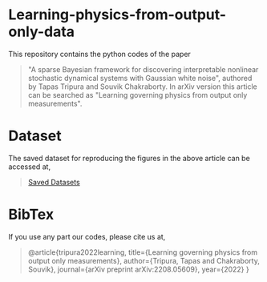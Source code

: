 # Learning-physics-from-output-only-data
This repository contains the python codes of the paper 
> "A sparse Bayesian framework for discovering interpretable nonlinear stochastic dynamical systems with Gaussian white noise", authored by Tapas Tripura and Souvik Chakraborty.
In arXiv version this article can be searched as "Learning governing physics from output only measurements".

# Dataset
The saved dataset for reproducing the figures in the above article can be accessed at,
> [Saved Datasets](https://drive.google.com/drive/folders/1o5ZoWFjuJwuktp-Kgl9acQUlZ5ALEtZB?usp=sharing)

# BibTex
If you use any part our codes, please cite us at,
> @article{tripura2022learning,
  title={Learning governing physics from output only measurements},
  author={Tripura, Tapas and Chakraborty, Souvik},
  journal={arXiv preprint arXiv:2208.05609},
  year={2022}
}
